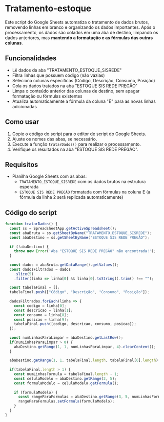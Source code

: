 # Tratamento-estoque

Este script do Google Sheets automatiza o tratamento de dados brutos, removendo linhas em branco e organizando os dados importantes. Após o processamento, os dados são colados em uma aba de destino, limpando os dados anteriores, mas **mantendo a formatação e as fórmulas das outras colunas**.

## Funcionalidades

- Lê dados da aba "TRATAMENTO_ESTOQUE_SISREDE"
- Filtra linhas que possuem código (não vazias)
- Seleciona colunas específicas (Código, Descrição, Consumo, Posição)
- Cola os dados tratados na aba "ESTOQUE SIS REDE PREGÃO"
- Limpa o conteúdo anterior das colunas de destino, sem apagar formatação ou fórmulas existentes
- Atualiza automaticamente a fórmula da coluna "E" para as novas linhas adicionadas

## Como usar

1. Copie o código do script para o editor de script do Google Sheets.
2. Ajuste os nomes das abas, se necessário.
3. Execute a função `tratarDados()` para realizar o processamento.
4. Verifique os resultados na aba "ESTOQUE SIS REDE PREGÃO".

## Requisitos

- Planilha Google Sheets com as abas:
  - `TRATAMENTO_ESTOQUE_SISREDE` com os dados brutos na estrutura esperada
  - `ESTOQUE SIS REDE PREGÃO` formatada com fórmulas na coluna E (a fórmula da linha 2 será replicada automaticamente)

## Código do script

```javascript
function tratarDados() {
  const ss = SpreadsheetApp.getActiveSpreadsheet();
  const abaBruta = ss.getSheetByName("TRATAMENTO_ESTOQUE_SISREDE");
  const abaDestino = ss.getSheetByName("ESTOQUE SIS REDE PREGÃO");
  
  if (!abaDestino) {
    throw new Error('Aba "ESTOQUE SIS REDE PREGÃO" não encontrada!');
  }
  
  const dados = abaBruta.getDataRange().getValues();
  const dadosFiltrados = dados
    .slice(5)
    .filter(linha => linha[0] && linha[0].toString().trim() !== "");
  
  const tabelaFinal = [];
  tabelaFinal.push(["Código", "Descrição", "Consumo", "Posição"]);
  
  dadosFiltrados.forEach(linha => {
    const codigo = linha[0];
    const descricao = linha[1];
    const consumo = linha[8];
    const posicao = linha[9];
    tabelaFinal.push([codigo, descricao, consumo, posicao]);
  });
  
  const numLinhasParaLimpar = abaDestino.getLastRow();
  if(numLinhasParaLimpar > 0) {
    abaDestino.getRange(1, 1, numLinhasParaLimpar, 4).clearContent();
  }
  
  abaDestino.getRange(1, 1, tabelaFinal.length, tabelaFinal[0].length).setValues(tabelaFinal);
  
  if(tabelaFinal.length > 1) {
    const numLinhasFormula = tabelaFinal.length - 1;
    const celulaModelo = abaDestino.getRange(2, 5);
    const formulaModelo = celulaModelo.getFormula();
    
    if (formulaModelo) {
      const rangeParaFormulas = abaDestino.getRange(3, 5, numLinhasFormula - 1, 1);
      rangeParaFormulas.setFormula(formulaModelo);
    }
  }
}
